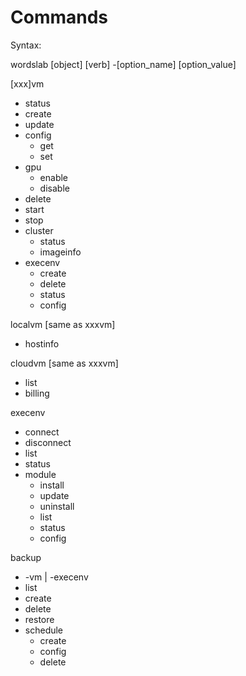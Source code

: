 ﻿# Commands

Syntax:

wordslab [object] [verb] -[option_name] [option_value]

[xxx]vm
- status
- create
- update
- config
  - get
  - set
- gpu
  - enable
  - disable
- delete
- start
- stop
- cluster
  - status
  - imageinfo
- execenv
  - create
  - delete
  - status
  - config

localvm
[same as xxxvm]
- hostinfo

cloudvm
[same as xxxvm]
- list
- billing

execenv
- connect
- disconnect
- list
- status
- module
  - install
  - update
  - uninstall
  - list
  - status
  - config

backup
- -vm | -execenv
- list
- create
- delete
- restore
- schedule
  - create
  - config
  - delete
